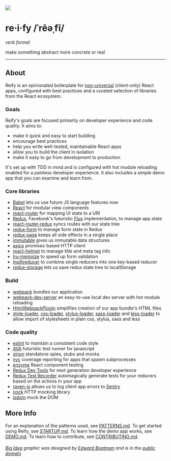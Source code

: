 ![](https://bitbucket.org/cashstar/reify/raw/master/reify.png)

# re·i·fy /ˈrēəˌfī/

_verb formal_

make something abstract more concrete or real

---

## About
Reify is an opinionated boilerplate for [non-universal](https://medium.com/@mjackson/universal-javascript-4761051b7ae9) (client-only) React apps, configured with best practices and a curated selection of libraries from the React ecosystem.

### Goals
Reify's goals are focused primarily on developer experience and code quality. It aims to:

* make it quick and easy to start building
* encourage best practices
* help you write well-tested, maintainable React apps
* allow you to build the client in isolation
* make it easy to go from development to production

It's set up with TDD in mind and is configured with hot module reloading enabled for a painless developer experience. It also includes a simple demo app that you can examine and learn from.

### Core libraries
* [Babel](https://babeljs.io/) lets us use future JS language features now
* [React](https://github.com/facebook/react) for modular view components
* [react-router](https://github.com/rackt/react-router) for mapping UI state to a URI
* [Redux](https://github.com/rackt/redux), Facebook's futuristic [Flux](https://facebook.github.io/react/blog/2014/05/06/flux.html) implementation, to manage app state
* [react-router-redux](https://github.com/reactjs/react-router-redux) syncs routes with our state tree
* [redux-form](https://github.com/erikras/redux-form) to manage form state in Redux
* [redux-saga](https://github.com/yelouafi/redux-saga) keeps all side effects in a single place
* [immutable](https://facebook.github.io/immutable-js/) gives us immutable data structures
* [axios](https://github.com/mzabriskie/axios) promises-based HTTP client
* [react-helmet](https://github.com/nfl/react-helmet) to manage title and meta tag info
* [lru-memoize](https://github.com/erikras/lru-memoize) to speed up form validation
* [multireducer](https://github.com/erikras/multireducer) to combine single reducers into one key-based reducer
* [redux-storage](https://github.com/michaelcontento/redux-storage) lets us save redux state tree to localStorage

### Build
* [webpack](http://webpack.github.io/) bundles our application
* [webpack-dev-server](https://webpack.github.io/docs/webpack-dev-server.html) an easy-to-use local dev server with hot module reloading
* [HtmlWebpackPlugin](https://github.com/ampedandwired/html-webpack-plugin) simplifies creation of our app bundle's HTML files
* [style-loader](https://github.com/webpack/style-loader), [css-loader](https://github.com/webpack/css-loader),
[stylus-loader](https://github.com/shama/stylus-loader), [sass-loader](https://github.com/jtangelder/sass-loader) and [less-loader](https://github.com/webpack/less-loader) to allow import of stylesheets in plain css, stylus, sass and less

### Code quality
* [eslint](http://eslint.org) to maintain a consistent code style
* [AVA](https://github.com/avajs/ava) futuristic test runner for javascript
* [sinon](http://sinonjs.org/) standalone spies, stubs and mocks
* [nyc](https://github.com/istanbuljs/nyc) coverage reporting for apps that spawn subprocesses
* [enzyme](https://github.com/airbnb/enzyme) React component testing
* [Redux Dev Tools](https://github.com/gaearon/redux-devtools) for next generation developer experience
* [Redux Test Recorder](https://github.com/conorhastings/redux-test-recorder) automagically generate tests for your reducers based on the actions in your app
* [raven-js](https://github.com/getsentry/raven-js) allows us to log client app errors to [Sentry](https://getsentry.com)
* [nock](https://github.com/node-nock/nock) HTTP mocking library
* [jsdom](https://github.com/tmpvar/jsdom) mock the DOM

## More Info
For an explanation of the patterns used, see [PATTERNS.md](PATTERNS.md). To get started using Reify, see [STARTUP.md](STARTUP.md). To learn how the demo app works, see [DEMO.md](DEMO.md). To learn how to contribute, see [CONTRIBUTING.md](CONTRIBUTING.md).

###### *[Big Idea](https://thenounproject.com/mediatemple/collection/big-idea-collection/?i=13680) graphic was designed by [Edward Boatman](https://thenounproject.com/edward) and is in the [public domain](https://creativecommons.org/publicdomain/zero/1.0/)*
